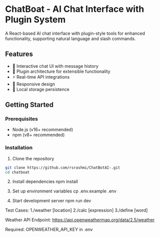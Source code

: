 # ChatBoat - AI Chat Interface with Plugin System

A React-based AI chat interface with plugin-style tools for enhanced functionality, supporting natural language and slash commands.

## Features

- 💬 Interactive chat UI with message history
- 🧩 Plugin architecture for extensible functionality
- ⚡ Real-time API integrations
- 📱 Responsive design
- 💾 Local storage persistence

## Getting Started

### Prerequisites

- Node.js (v16+ recommended)
- npm (v8+ recommended)

### Installation

1. Clone the repository

```bash
git clone https://github.com/rsrashmi/ChatBotAI-.git
cd chatboat
```

2. Install dependencies
   npm install

3. Set up environment variables
   cp .env.example .env

4. Start development server
   npm run dev

Test Cases:
1./weather [location]
2./calc [expression]
3./define [word]

Weather API
Endpoint: https://api.openweathermap.org/data/2.5/weather

Required: OPENWEATHER_API_KEY in .env
